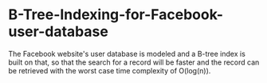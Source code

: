 # B-Tree-Indexing-for-Facebook-user-database
The Facebook website's user database is modeled and a B-tree index is built on that, so that the search for a record will be faster and the record can be retrieved with the worst case time complexity of O(log(n)).
